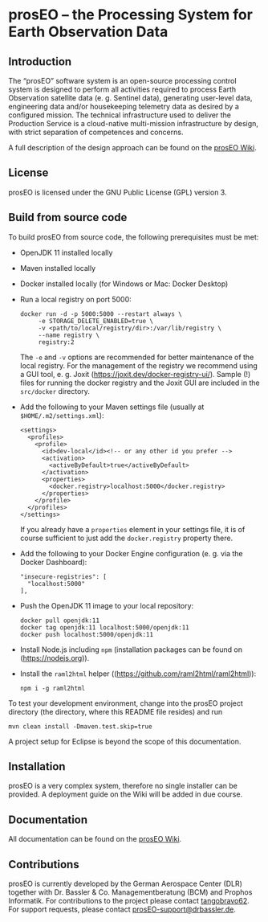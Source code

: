 # prosEO – the Processing System for Earth Observation Data


## Introduction

The “prosEO” software system is an open-source processing control system is designed to perform all activities required to process
Earth Observation satellite data (e. g. Sentinel data), generating user-level data, engineering data and/or housekeeping telemetry
data as desired by a configured mission. The technical infrastructure used to deliver the Production Service is a cloud-native
multi-mission infrastructure by design, with strict separation of competences and concerns.

A full description of the design approach can be found on the
[prosEO Wiki](https://github.com/dlr-eoc/prosEO/wiki/Building-a-Production-Service-Based-on-prosEO).


## License

prosEO is licensed under the GNU Public License (GPL) version 3.


## Build from source code

To build prosEO from source code, the following prerequisites must be met:
- OpenJDK 11 installed locally
- Maven installed locally
- Docker installed locally (for Windows or Mac: Docker Desktop)
- Run a local registry on port 5000:
  ```
  docker run -d -p 5000:5000 --restart always \
       -e STORAGE_DELETE_ENABLED=true \
       -v <path/to/local/registry/dir>:/var/lib/registry \
       --name registry \
       registry:2
  ```
  The `-e` and `-v` options are recommended for better maintenance of the local registry. For the management of the registry
  we recommend using a GUI tool, e. g. Joxit (<https://joxit.dev/docker-registry-ui/>). Sample (!) files for running the docker
  registry and the Joxit GUI are included in the `src/docker` directory.
  
- Add the following to your Maven settings file (usually at `$HOME/.m2/settings.xml`):
  ```
  <settings>
    <profiles>
      <profile>
        <id>dev-local</id><!-- or any other id you prefer -->
        <activation>
          <activeByDefault>true</activeByDefault>
        </activation>
        <properties>
          <docker.registry>localhost:5000</docker.registry>
        </properties>
      </profile>
    </profiles>
  </settings>
  ```
  If you already have a `properties` element in your settings file, it is of course
  sufficient to just add the `docker.registry` property there.
- Add the following to your Docker Engine configuration (e. g. via the Docker Dashboard):
  ```
  "insecure-registries": [
    "localhost:5000"
  ],
  ```
- Push the OpenJDK 11 image to your local repository:
  ```
  docker pull openjdk:11
  docker tag openjdk:11 localhost:5000/openjdk:11
  docker push localhost:5000/openjdk:11
  ```
- Install Node.js including `npm` (installation packages can be found on (https://nodejs.org)).
- Install the `raml2html` helper ((https://github.com/raml2html/raml2html)):
  ```
  npm i -g raml2html
  ```
  
To test your development environment, change into the prosEO project directory (the directory, where this README file
resides) and run
```
mvn clean install -Dmaven.test.skip=true
```

A project setup for Eclipse is beyond the scope of this documentation.


## Installation

prosEO is a very complex system, therefore no single installer can be provided. A deployment guide on the Wiki will be added
in due course.


## Documentation

All documentation can be found on the [prosEO Wiki](https://github.com/dlr-eoc/prosEO/wiki).


## Contributions

prosEO is currently developed by the German Aerospace Center (DLR) together with Dr. Bassler & Co. Managementberatung (BCM) and
Prophos Informatik. For contributions to the project please contact [tangobravo62](mailto:thomas.bassler@drbassler.de). For support
requests, please contact [prosEO-support@drbassler.de](prosEO-support@drbassler.de).

